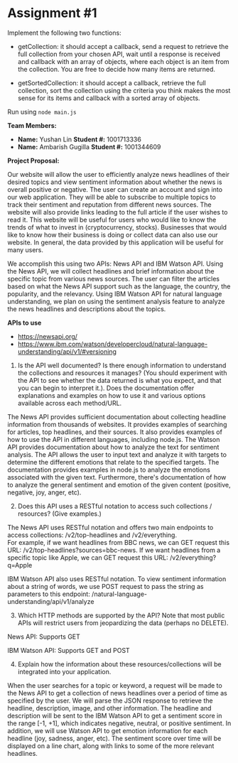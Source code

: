 # Assignment #1

Implement the following two functions:

- getCollection: it should accept a callback, send a request to retrieve the full collection from your chosen API, wait until a response is received and callback with an array of objects, where each object is an item from the collection.  You are free to decide how many items are returned.

- getSortedCollection: it should accept a callback, retrieve the full collection, sort the collection using the criteria you think makes the most sense for its items and callback with a sorted array of objects.

Run using `node main.js`

**Team Members:**
- **Name:** Yushan Lin **Student #:** 1001713336
- **Name:** Ambarish Gugilla **Student #:** 1001344609

**Project Proposal:**

Our website will allow the user to efficiently analyze news headlines of their desired topics and view sentiment information about whether the news is overall positive or negative. The user can create an account and sign into our web application. They will be able to subscribe to multiple topics to track their sentiment and reputation from different news sources. The website will also provide links leading to the full article if the user wishes to read it. This website will be useful for users who would like to know the trends of what to invest in (cryptocurrency, stocks). Businesses that would like to know how their business is doing or collect data can also use our website. In general, the data provided by this application will be useful for many users.

We accomplish this using two APIs: News API and IBM Watson API. Using the News API, we will collect headlines and brief information about the specific topic from various news sources. The user can filter the articles based on what the News API support such as the language, the country, the popularity, and the relevancy. Using IBM Watson API for natural language understanding, we plan on using the sentiment analysis feature to analyze the news headlines and descriptions about the topics.

**APIs to use**
- https://newsapi.org/
- https://www.ibm.com/watson/developercloud/natural-language-understanding/api/v1/#versioning


1. Is the API well documented?
Is there enough information to understand the collections and resources it manages? (You should experiment with the API to see whether the data returned is what you expect, and that you can begin to interpret it.). Does the documentation offer explanations and examples on how to use it and various options available across each method/URL.

The News API provides sufficient documentation about collecting headline information from thousands of websites. It provides examples of searching for articles, top headlines, and their sources. It also provides examples of how to use the API in different languages, including node.js. The Watson API provides documentation about how to analyze the text for sentiment analysis. The API allows the user to input text and analyze it with targets to determine the different emotions that relate to the specified targets. The documentation provides examples in node.js to analyze the emotions associated with the given text. Furthermore, there's documentation of how to analyze the general sentiment and emotion of the given content (positive, negative, joy, anger, etc).

2. Does this API uses a RESTful notation to access such collections / resources? (Give examples.)

The News API uses RESTful notation and offers two main endpoints to access collections: /v2/top-headlines and /v2/everything.  
For example, if we want headlines from BBC news, we can GET request this URL: /v2/top-headlines?sources=bbc-news. 
If we want headlines from a specific topic like Apple, we can GET request this URL: /v2/everything?q=Apple

IBM Watson API also uses RESTful notation. To view sentiment information about a string of words, we use POST request to pass the string as parameters to this endpoint: /natural-language-understanding/api/v1/analyze


3. Which HTTP methods are supported by the API? Note that most public APIs will restrict users from jeopardizing the data (perhaps no DELETE).

News API: Supports GET

IBM Watson API: Supports GET and POST


4. Explain how the information about these resources/collections will be integrated into your application.

When the user searches for a topic or keyword, a request will be made to the News API to get a collection of news headlines over a period of time as specified by the user. We will parse the JSON response to retrieve the headline, description, image, and other information. The headline and description will be sent to the IBM Watson API to get a sentiment score in the range [-1, +1], which indicates negative, neutral, or positive sentiment. In addition, we will use Watson API to get emotion information for each headline (joy, sadness, anger, etc). The sentiment score over time will be displayed on a line chart, along with links to some of the more relevant headlines. 